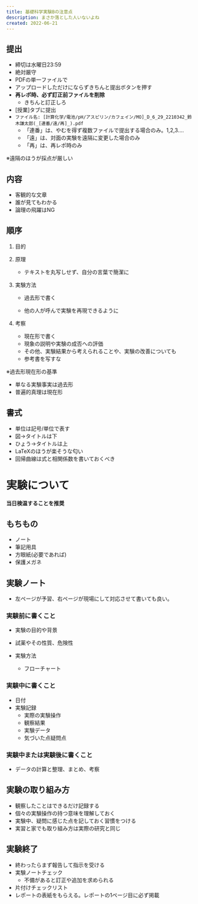 ```yaml
---
title: 基礎科学実験Bの注意点
description: まさか落とした人いないよね
created: 2022-06-21
---
```


## 提出

- 締切は水曜日23:59
- 絶対厳守
- PDFの単一ファイルで
- アップロードしただけにならずきちんと提出ボタンを押す
- **再レポ時、必ず訂正前ファイルを削除**
  - きちんと訂正しろ
- [授業]タブに提出
- `ファイル名: [計算化学/電池/pH/アスピリン/カフェイン/MO]_D_6_29_2210342_鈴木謙太郎(_[連番/遠/再]_).pdf`
  - 「連番」は、やむを得ず複数ファイルで提出する場合のみ。1,2,3....
  - 「遠」は、対面の実験を遠隔に変更した場合のみ
  - 「再」は、再レポ時のみ

※遠隔のほうが採点が厳しい

## 内容

- 客観的な文章
- 誰が見てもわかる
- 論理の飛躍はNG

## 順序

1. 目的

2. 原理

   - テキストを丸写しせず、自分の言葉で簡潔に

3. 実験方法

   - 過去形で書く

   - 他の人が呼んで実験を再現できるように

4. 考察

   - 現在形で書く
   - 現象の説明や実験の成否への評価
   - その他、実験結果から考えられることや、実験の改善についても
   - 参考書を写すな

※過去形現在形の基準

- 単なる実験事実は過去形
- 普遍的真理は現在形

## 書式

- 単位は記号/単位で表す
- 図→タイトルは下
- ひょう→タイトルは上
- LaTeXのほうが楽そうな匂い
- 回帰曲線は式と相関係数を書いておくべき

# 実験について

**当日検温することを推奨**

## もちもの

- ノート
- 筆記用具
- 方眼紙(必要であれば)
- 保護メガネ

## 実験ノート

- 左ページが予習、右ページが現場にして対応させて書いても良い。

### 実験前に書くこと

- 実験の目的や背景
- 試薬やその性質、危険性

- 実験方法
  - フローチャート

### 実験中に書くこと

- 日付
- 実験記録
  - 実際の実験操作
  - 観察結果
  - 実験データ
  - 気づいた点疑問点

### 実験中または実験後に書くこと

- データの計算と整理、まとめ、考察

## 実験の取り組み方

- 観察したことはできるだけ記録する
- 個々の実験操作の持つ意味を理解しておく
- 実験中、疑問に感じた点を記しておく習慣をつける
- 実習と家でも取り組み方は実際の研究と同じ

## 実験終了

- 終わったらまず報告して指示を受ける
- 実験ノートチェック
  - 不備があると訂正や追加を求められる
- 片付けチェックリスト
- レポートの表紙をもらえる。レポートの1ページ目に必ず掲載
